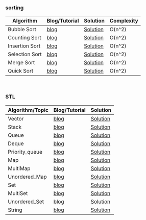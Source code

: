 ### sorting

| Algorithm      | Blog/Tutorial                                     | Solution                                                                                              | Complexity |
| -------------- | ------------------------------------------------- | ----------------------------------------------------------------------------------------------------- | ---------- |
| Bubble Sort    | [blog](https://en.wikipedia.org/wiki/Bubble_sort) | [Solution](https://github.com/Geek-a-Byte/cp-algo-implementation/blob/master/sorting/bubble_sort.cpp) | O(n^2)     |
| Counting Sort  | [blog](https://en.wikipedia.org/wiki/Bubble_sort) | [Solution](https://github.com/Geek-a-Byte/cp-algo-implementation/blob/master/sorting/bubble_sort.cpp) | O(n^2)     |
| Insertion Sort | [blog](https://en.wikipedia.org/wiki/Bubble_sort) | [Solution](https://github.com/Geek-a-Byte/cp-algo-implementation/blob/master/sorting/bubble_sort.cpp) | O(n^2)     |
| Selection Sort | [blog](https://en.wikipedia.org/wiki/Bubble_sort) | [Solution](https://github.com/Geek-a-Byte/cp-algo-implementation/blob/master/sorting/bubble_sort.cpp) | O(n^2)     |
| Merge Sort     | [blog](https://en.wikipedia.org/wiki/Bubble_sort) | [Solution](https://github.com/Geek-a-Byte/cp-algo-implementation/blob/master/sorting/bubble_sort.cpp) | O(n^2)     |
| Quick Sort     | [blog](https://en.wikipedia.org/wiki/Bubble_sort) | [Solution](https://github.com/Geek-a-Byte/cp-algo-implementation/blob/master/sorting/bubble_sort.cpp) | O(n^2)     |

<br/>

### STL
| Algorithm/Topic| Blog/Tutorial                                     | Solution     
| -------------- | ------------------------------------------------- | -----------------------------------------------------------------------------------------------------
| Vector         | [blog]()                                          | [Solution]()
| Stack          | [blog]()                                          | [Solution]()
| Queue          | [blog]()                                          | [Solution]()
| Deque          | [blog]()                                          | [Solution]()
| Priority_queue | [blog]()                                          | [Solution]()
| Map            | [blog]()                                          | [Solution]()
| MultiMap       | [blog]()                                          | [Solution]()
| Unordered_Map  | [blog]()                                          | [Solution]()
| Set            | [blog]()                                          | [Solution]()
| MultiSet       | [blog]()                                          | [Solution]()
| Unordered_Set  | [blog]()                                          | [Solution]()
| String         | [blog]()                                          | [Solution]()




